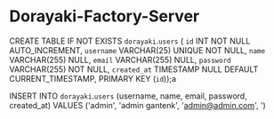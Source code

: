 # Dorayaki-Factory-Server

CREATE TABLE IF NOT EXISTS `dorayaki`.`users` (
  `id` INT NOT NULL AUTO_INCREMENT,
  `username` VARCHAR(25) UNIQUE NOT NULL,
  `name` VARCHAR(255) NULL,
  `email` VARCHAR(255) NULL,
  `password` VARCHAR(255) NOT NULL,
  `created_at` TIMESTAMP NULL DEFAULT CURRENT_TIMESTAMP,
  PRIMARY KEY (`id`));a

INSERT INTO `dorayaki`.`users` (username, name, email, password, created_at) VALUES ('admin', 'admin gantenk', 'admin@admin.com', ')